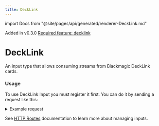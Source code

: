 ```yaml
---
title: DeckLink
---
```

import Docs from "@site/pages/api/generated/renderer-DeckLink.md"


<span class="badge badge--primary">Added in v0.3.0</span>
[<span class="badge badge--info">Required feature: decklink</span>](../../deployment/overview.md#decklink-support)

# DeckLink

An input type that allows consuming streams from Blackmagic DeckLink cards.

### Usage

To use DeckLink Input you must register it first. You can do it by sending a request like this:

<details>
    <summary>Example request</summary>

    ```http
    POST: /api/input/:input_id/register
    Content-Type: application/json
    ```

    ```js
    {
      "type": "decklink",
      "subdevice_index": 0,
      "display_name": "DeckLink Quad HDMI Recorder (3)",
      "persistent_id": "ffffffff",
      "enable_audio": false,
      "required": true,
    }
    ```
</details>

See [HTTP Routes](../routes.md#outputs-configuration) documentation to learn more about managing inputs.

<Docs />
